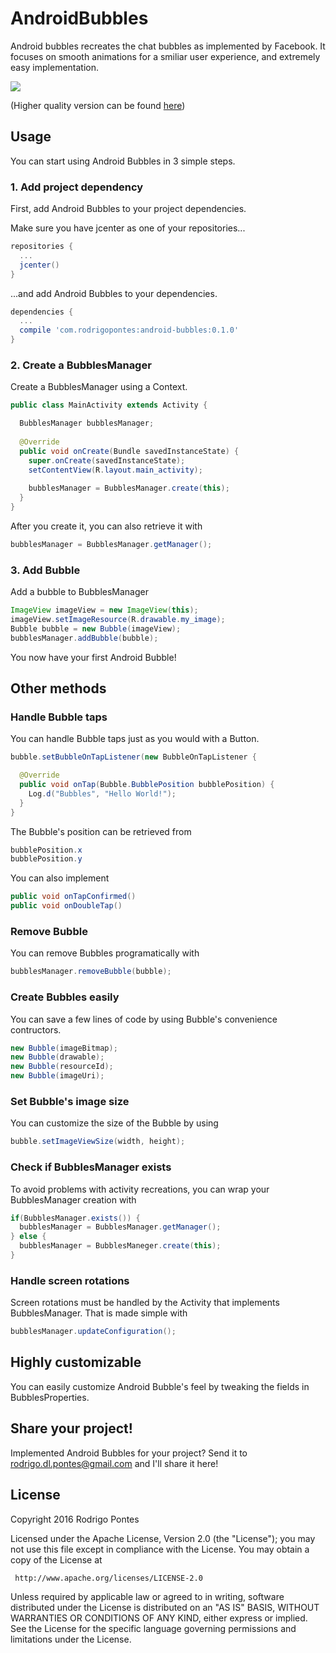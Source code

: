 # AndroidBubbles
Android bubbles recreates the chat bubbles as implemented by Facebook. It focuses on smooth animations for a smiliar user experience, and extremely easy implementation.

![](https://github.com/RodrigoDLPontes/AndroidBubbles/blob/master/demo.gif?raw=true)

(Higher quality version can be found [here](https://www.youtube.com/watch?v=E2966AjH6ew))

## Usage

You can start using Android Bubbles in 3 simple steps.

### 1. Add project dependency

First, add Android Bubbles to your project dependencies.

Make sure you have jcenter as one of your repositories...
```groovy
repositories {
  ...
  jcenter()
}
```
...and add Android Bubbles to your dependencies.
```groovy
dependencies {
  ...
  compile 'com.rodrigopontes:android-bubbles:0.1.0'
}
```

### 2. Create a BubblesManager

Create a BubblesManager using a Context.
```java
public class MainActivity extends Activity {

  BubblesManager bubblesManager;
  
  @Override
  public void onCreate(Bundle savedInstanceState) {
    super.onCreate(savedInstanceState);
    setContentView(R.layout.main_activity);
    
    bubblesManager = BubblesManager.create(this);
  }
}
```
After you create it, you can also retrieve it with
```java
bubblesManager = BubblesManager.getManager();
```

### 3. Add Bubble

Add a bubble to BubblesManager
```java
ImageView imageView = new ImageView(this);
imageView.setImageResource(R.drawable.my_image);
Bubble bubble = new Bubble(imageView);
bubblesManager.addBubble(bubble);
```
You now have your first Android Bubble!

## Other methods

### Handle Bubble taps

You can handle Bubble taps just as you would with a Button.

```java
bubble.setBubbleOnTapListener(new BubbleOnTapListener {

  @Override
  public void onTap(Bubble.BubblePosition bubblePosition) {
    Log.d("Bubbles", "Hello World!");
  }
}
```

The Bubble's position can be retrieved from

```java
bubblePosition.x
bubblePosition.y
```

You can also implement
```java
public void onTapConfirmed()
public void onDoubleTap()
```

### Remove Bubble

You can remove Bubbles programatically with

```java
bubblesManager.removeBubble(bubble);
```
### Create Bubbles easily

You can save a few lines of code by using Bubble's convenience contructors.
```java
new Bubble(imageBitmap);
new Bubble(drawable);
new Bubble(resourceId);
new Bubble(imageUri);
```

### Set Bubble's image size

You can customize the size of the Bubble by using
```java
bubble.setImageViewSize(width, height);
```

### Check if BubblesManager exists

To avoid problems with activity recreations, you can wrap your BubblesManager creation with

```java
if(BubblesManager.exists()) {
  bubblesManager = BubblesManager.getManager();
} else {
  bubblesManager = BubblesManeger.create(this);
}
```

### Handle screen rotations

Screen rotations must be handled by the Activity that implements BubblesManager. That is made simple with

```java
bubblesManager.updateConfiguration();
```

## Highly customizable

You can easily customize Android Bubble's feel by tweaking the fields in BubblesProperties.

## Share your project!

Implemented Android Bubbles for your project? Send it to rodrigo.dl.pontes@gmail.com and I'll share it here!

## License

Copyright 2016 Rodrigo Pontes

   Licensed under the Apache License, Version 2.0 (the "License");
   you may not use this file except in compliance with the License.
   You may obtain a copy of the License at

     http://www.apache.org/licenses/LICENSE-2.0

   Unless required by applicable law or agreed to in writing, software
   distributed under the License is distributed on an "AS IS" BASIS,
   WITHOUT WARRANTIES OR CONDITIONS OF ANY KIND, either express or implied.
   See the License for the specific language governing permissions and
   limitations under the License.
